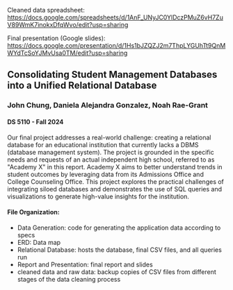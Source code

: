 Cleaned data spreadsheet: https://docs.google.com/spreadsheets/d/1AnF_UNyJC0YlDczPMuZ6vH7ZuV89WmK7inokxDfqWvo/edit?usp=sharing

Final presentation (Google slides): https://docs.google.com/presentation/d/1Hs1bJZQZJ2m7ThpLYGUhTt9QnMWYdTcSoYJMvUsa0TM/edit?usp=sharing


## Consolidating Student Management Databases into a Unified Relational Database
### John Chung, Daniela Alejandra Gonzalez, Noah Rae-Grant
#### DS 5110 - Fall 2024

Our final project addresses a real-world challenge: creating a relational database for an educational institution that currently lacks a DBMS (database management system). The project is grounded in the specific needs and requests of an actual independent high school, referred to as "Academy X" in this report. Academy X aims to better understand trends in student outcomes by leveraging data from its Admissions Office and College Counseling Office.
This project explores the practical challenges of integrating siloed databases and demonstrates the use of SQL queries and visualizations to generate high-value insights for the institution.

#### File Organization:
- Data Generation: code for generating the application data according to specs
- ERD: Data map
- Relational Database: hosts the database, final CSV files, and all queries run
- Report and Presentation: final report and slides
- cleaned data and raw data: backup copies of CSV files from different stages of the data cleaning process
